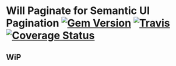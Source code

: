 # Will Paginate for Semantic UI Pagination [![Gem Version](https://badge.fury.io/rb/will_paginate_semantic_ui.svg)](http://badge.fury.io/rb/will_paginate_semantic_ui) [![Travis](https://api.travis-ci.org/rafaelbiriba/will_paginate_semantic_ui.svg?branch=master)](https://travis-ci.org/rafaelbiriba/will_paginate_semantic_ui) [![Coverage Status](https://coveralls.io/repos/rafaelbiriba/will_paginate_semantic_ui/badge.png?branch=master)](https://coveralls.io/r/rafaelbiriba/will_paginate_semantic_ui?branch=master)

## WiP
